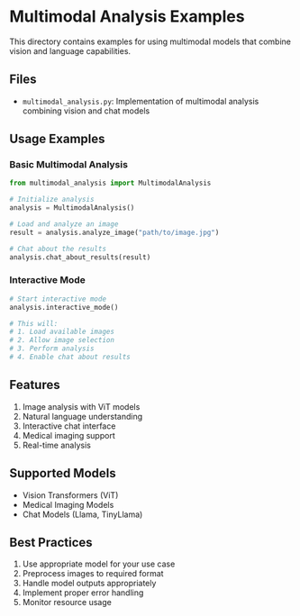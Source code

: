 # Multimodal Analysis Examples

This directory contains examples for using multimodal models that combine vision and language capabilities.

## Files
- `multimodal_analysis.py`: Implementation of multimodal analysis combining vision and chat models

## Usage Examples

### Basic Multimodal Analysis
```python
from multimodal_analysis import MultimodalAnalysis

# Initialize analysis
analysis = MultimodalAnalysis()

# Load and analyze an image
result = analysis.analyze_image("path/to/image.jpg")

# Chat about the results
analysis.chat_about_results(result)
```

### Interactive Mode
```python
# Start interactive mode
analysis.interactive_mode()

# This will:
# 1. Load available images
# 2. Allow image selection
# 3. Perform analysis
# 4. Enable chat about results
```

## Features
1. Image analysis with ViT models
2. Natural language understanding
3. Interactive chat interface
4. Medical imaging support
5. Real-time analysis

## Supported Models
- Vision Transformers (ViT)
- Medical Imaging Models
- Chat Models (Llama, TinyLlama)

## Best Practices
1. Use appropriate model for your use case
2. Preprocess images to required format
3. Handle model outputs appropriately
4. Implement proper error handling
5. Monitor resource usage 